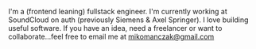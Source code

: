 I'm a (frontend leaning) fullstack engineer. I'm currently working at SoundCloud on auth (previously Siemens & Axel Springer). 
I love building useful software. If you have an idea, need a freelancer or want to collaborate...feel free to email me at mikomanczak@gmail.com


